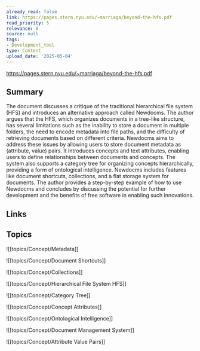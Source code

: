 ```yaml
---
already_read: false
link: https://pages.stern.nyu.edu/~marriaga/beyond-the-hfs.pdf
read_priority: 5
relevance: 0
source: null
tags:
- Development_tool
type: Content
upload_date: '2025-05-04'
---
```


https://pages.stern.nyu.edu/~marriaga/beyond-the-hfs.pdf
## Summary

The document discusses a critique of the traditional hierarchical file system (HFS) and introduces an alternative approach called Newdocms. The author argues that the HFS, which organizes documents in a tree-like structure, has several limitations such as the inability to store a document in multiple folders, the need to encode metadata into file paths, and the difficulty of retrieving documents based on different criteria. Newdocms aims to address these issues by allowing users to store document metadata as (attribute, value) pairs. It introduces concepts and text attributes, enabling users to define relationships between documents and concepts. The system also supports a category tree for organizing concepts hierarchically, providing a form of ontological intelligence. Newdocms includes features like document shortcuts, collections, and a flat storage system for documents. The author provides a step-by-step example of how to use Newdocms and concludes by discussing the potential for further development and the benefits of free software in enabling such innovations.
## Links


## Topics

![[topics/Concept/Metadata]]

![[topics/Concept/Document Shortcuts]]

![[topics/Concept/Collections]]

![[topics/Concept/Hierarchical File System HFS]]

![[topics/Concept/Category Tree]]

![[topics/Concept/Concept Attributes]]

![[topics/Concept/Ontological Intelligence]]

![[topics/Concept/Document Management System]]

![[topics/Concept/Attribute Value Pairs]]